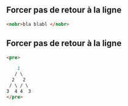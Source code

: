 <gtags md markdown>

<tags no non br line nobr>

 ## Forcer pas de retour à la ligne
```md
<nobr>bla blabl </nobr>
```

</tags>

<tags pre preserve format space>

 ## Forcer pas de retour à la ligne
```md
<pre>

    1 
   / \ 
  2   2 
 / \ / \ 
3  4 4  3 
</pre>
```

</tags>

</gtags>